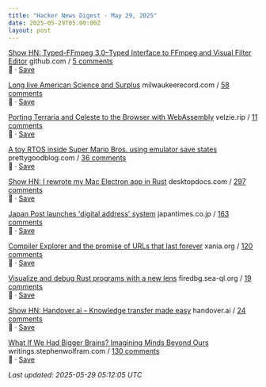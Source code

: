 ```yaml
---
title: "Hacker News Digest · May 29, 2025"
date: 2025-05-29T05:00:00Z
layout: post
---
```


[Show HN: Typed-FFmpeg 3.0–Typed Interface to FFmpeg and Visual Filter Editor](https://github.com/livingbio/typed-ffmpeg)  github.com / [5 comments](https://news.ycombinator.com/item?id=44123098)  
🔗 · [Save](https://bookmark.syazarilasyraf.com/bookmarks/new?url=https%3A%2F%2Fgithub.com%2Flivingbio%2Ftyped-ffmpeg&title=Show%20HN%3A%20Typed-FFmpeg%203.0%E2%80%93Typed%20Interface%20to%20FFmpeg%20and%20Visual%20Filter%20Editor)

[Long live American Science and Surplus](https://milwaukeerecord.com/city-life/long-live-american-science-surplus-which-needs-your-help/)  milwaukeerecord.com / [58 comments](https://news.ycombinator.com/item?id=44120507)  
🔗 · [Save](https://bookmark.syazarilasyraf.com/bookmarks/new?url=https%3A%2F%2Fmilwaukeerecord.com%2Fcity-life%2Flong-live-american-science-surplus-which-needs-your-help%2F&title=Long%20live%20American%20Science%20and%20Surplus)

[Porting Terraria and Celeste to the Browser with WebAssembly](https://velzie.rip/blog/celeste-wasm)  velzie.rip / [11 comments](https://news.ycombinator.com/item?id=44101175)  
🔗 · [Save](https://bookmark.syazarilasyraf.com/bookmarks/new?url=https%3A%2F%2Fvelzie.rip%2Fblog%2Fceleste-wasm&title=Porting%20Terraria%20and%20Celeste%20to%20the%20Browser%20with%20WebAssembly)

[A toy RTOS inside Super Mario Bros. using emulator save states](https://prettygoodblog.com/p/what-threads-are-part-2)  prettygoodblog.com / [36 comments](https://news.ycombinator.com/item?id=44120241)  
🔗 · [Save](https://bookmark.syazarilasyraf.com/bookmarks/new?url=https%3A%2F%2Fprettygoodblog.com%2Fp%2Fwhat-threads-are-part-2&title=A%20toy%20RTOS%20inside%20Super%20Mario%20Bros.%20using%20emulator%20save%20states)

[Show HN: I rewrote my Mac Electron app in Rust](https://desktopdocs.com/?v=2025)  desktopdocs.com / [297 comments](https://news.ycombinator.com/item?id=44118023)  
🔗 · [Save](https://bookmark.syazarilasyraf.com/bookmarks/new?url=https%3A%2F%2Fdesktopdocs.com%2F%3Fv%3D2025&title=Show%20HN%3A%20I%20rewrote%20my%20Mac%20Electron%20app%20in%20Rust)

[Japan Post launches 'digital address' system](https://www.japantimes.co.jp/business/2025/05/27/companies/japan-post-digital-address/)  japantimes.co.jp / [163 comments](https://news.ycombinator.com/item?id=44117779)  
🔗 · [Save](https://bookmark.syazarilasyraf.com/bookmarks/new?url=https%3A%2F%2Fwww.japantimes.co.jp%2Fbusiness%2F2025%2F05%2F27%2Fcompanies%2Fjapan-post-digital-address%2F&title=Japan%20Post%20launches%20%27digital%20address%27%20system)

[Compiler Explorer and the promise of URLs that last forever](https://xania.org/202505/compiler-explorer-urls-forever)  xania.org / [120 comments](https://news.ycombinator.com/item?id=44117722)  
🔗 · [Save](https://bookmark.syazarilasyraf.com/bookmarks/new?url=https%3A%2F%2Fxania.org%2F202505%2Fcompiler-explorer-urls-forever&title=Compiler%20Explorer%20and%20the%20promise%20of%20URLs%20that%20last%20forever)

[Visualize and debug Rust programs with a new lens](https://firedbg.sea-ql.org/)  firedbg.sea-ql.org / [19 comments](https://news.ycombinator.com/item?id=44086429)  
🔗 · [Save](https://bookmark.syazarilasyraf.com/bookmarks/new?url=https%3A%2F%2Ffiredbg.sea-ql.org%2F&title=Visualize%20and%20debug%20Rust%20programs%20with%20a%20new%20lens)

[Show HN: Handover.ai – Knowledge transfer made easy](https://www.handover.ai/)  handover.ai / [24 comments](https://news.ycombinator.com/item?id=44121925)  
🔗 · [Save](https://bookmark.syazarilasyraf.com/bookmarks/new?url=https%3A%2F%2Fwww.handover.ai%2F&title=Show%20HN%3A%20Handover.ai%20%E2%80%93%20Knowledge%20transfer%20made%20easy)

[What If We Had Bigger Brains? Imagining Minds Beyond Ours](https://writings.stephenwolfram.com/2025/05/what-if-we-had-bigger-brains-imagining-minds-beyond-ours/)  writings.stephenwolfram.com / [130 comments](https://news.ycombinator.com/item?id=44087809)  
🔗 · [Save](https://bookmark.syazarilasyraf.com/bookmarks/new?url=https%3A%2F%2Fwritings.stephenwolfram.com%2F2025%2F05%2Fwhat-if-we-had-bigger-brains-imagining-minds-beyond-ours%2F&title=What%20If%20We%20Had%20Bigger%20Brains%3F%20Imagining%20Minds%20Beyond%20Ours)


_Last updated: 2025-05-29 05:12:05 UTC_
